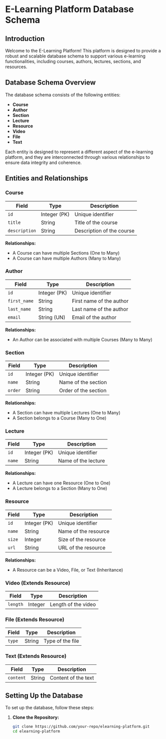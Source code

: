 # E-Learning Platform Database Schema

## Introduction

Welcome to the E-Learning Platform! This platform is designed to provide a robust and scalable database schema to support various e-learning functionalities, including courses, authors, lectures, sections, and resources.

## Database Schema Overview

The database schema consists of the following entities:

- **Course**
- **Author**
- **Section**
- **Lecture**
- **Resource**
- **Video**
- **File**
- **Text**

Each entity is designed to represent a different aspect of the e-learning platform, and they are interconnected through various relationships to ensure data integrity and coherence.

## Entities and Relationships

### Course

| Field        | Type         | Description            |
|--------------|--------------|------------------------|
| `id`         | Integer (PK) | Unique identifier      |
| `title`      | String       | Title of the course    |
| `description`| String       | Description of the course|

**Relationships:**
- A Course can have multiple Sections (One to Many)
- A Course can have multiple Authors (Many to Many)

### Author

| Field        | Type         | Description           |
|--------------|--------------|-----------------------|
| `id`         | Integer (PK) | Unique identifier     |
| `first_name` | String       | First name of the author|
| `last_name`  | String       | Last name of the author|
| `email`      | String (UN)  | Email of the author   |

**Relationships:**
- An Author can be associated with multiple Courses (Many to Many)

### Section

| Field        | Type         | Description             |
|--------------|--------------|-------------------------|
| `id`         | Integer (PK) | Unique identifier       |
| `name`       | String       | Name of the section     |
| `order`      | String       | Order of the section    |

**Relationships:**
- A Section can have multiple Lectures (One to Many)
- A Section belongs to a Course (Many to One)

### Lecture

| Field        | Type         | Description            |
|--------------|--------------|------------------------|
| `id`         | Integer (PK) | Unique identifier      |
| `name`       | String       | Name of the lecture    |

**Relationships:**
- A Lecture can have one Resource (One to One)
- A Lecture belongs to a Section (Many to One)

### Resource

| Field        | Type         | Description            |
|--------------|--------------|------------------------|
| `id`         | Integer (PK) | Unique identifier      |
| `name`       | String       | Name of the resource   |
| `size`       | Integer      | Size of the resource   |
| `url`        | String       | URL of the resource    |

**Relationships:**
- A Resource can be a Video, File, or Text (Inheritance)

### Video (Extends Resource)

| Field        | Type         | Description            |
|--------------|--------------|------------------------|
| `length`     | Integer      | Length of the video    |

### File (Extends Resource)

| Field        | Type         | Description            |
|--------------|--------------|------------------------|
| `type`       | String       | Type of the file       |

### Text (Extends Resource)

| Field        | Type         | Description            |
|--------------|--------------|------------------------|
| `content`    | String       | Content of the text    |

## Setting Up the Database

To set up the database, follow these steps:

1. **Clone the Repository:**
   ```bash
   git clone https://github.com/your-repo/elearning-platform.git
   cd elearning-platform
